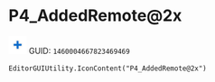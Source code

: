 # P4_AddedRemote@2x
![](/img/P4_AddedRemote@2x.png)
GUID: `1460004667823469469`
```
EditorGUIUtility.IconContent("P4_AddedRemote@2x")
```
